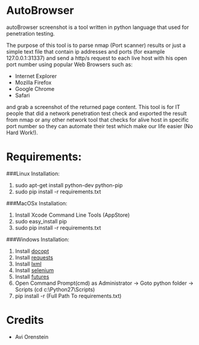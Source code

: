 AutoBrowser
===========

autoBrowser screenshot is a tool written in python language that used for penetration testing.

The purpose of this tool is to parse nmap (Port scanner) results or just a simple text file that contain ip addresses and ports (for example 127.0.0.1:31337)
and send a http/s request to each live host with his open port number using popular Web Browsers such as:

* Internet Explorer
* Mozilla Firefox
* Google Chrome
* Safari

and grab a screenshot of the returned page content.
This tool is for IT people that did a network penetration test check and exported the result from nmap or any other network tool that checks for alive host in specific port number
so they can automate their test which make our life easier (No Hard Work!).

Requirements:
===============
###Linux Installation:
1. sudo apt-get install python-dev python-pip
2. sudo pip install -r requirements.txt

###MacOSx Installation:
1. Install Xcode Command Line Tools (AppStore)
2. sudo easy_install pip
3. sudo pip install -r requirements.txt

###Windows Installation:
1. Install [docopt](https://github.com/docopt/docopt)
2. Install [requests](http://www.lfd.uci.edu/~gohlke/pythonlibs/#requests)
3. Install [lxml](http://www.lfd.uci.edu/~gohlke/pythonlibs/#lxml)
4. Install [selenium](https://pypi.python.org/pypi/selenium)
5. Install [futures](https://pypi.python.org/pypi/futures)
6. Open Command Prompt(cmd) as Administrator -> Goto python folder -> Scripts (cd c:\Python27\Scripts)
7. pip install -r (Full Path To requirements.txt)

Credits
========
* Avi Orenstein
